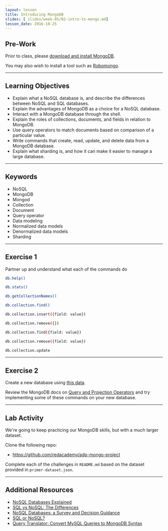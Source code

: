 ```yaml
---
layout: lesson
title: Introducing MongoDB
slides: [_slides/week-05/02-intro-to-mongo.md]
lesson_date: 2016-10-25
---
```


## Pre-Work

Prior to class, please [download and install MongoDB](https://docs.mongodb.com/manual/installation/#tutorials).

You may also wish to install a tool such as [Robomongo](https://robomongo.org/).

---

## Learning Objectives

- Explain what a NoSQL database is, and describe the differences between NoSQL and SQL databases.
- Explain the advantages of MongoDB as a choice for a NoSQL database.
- Interact with a MongoDB database through the shell.
- Explain the roles of collections, documents, and fields in relation to MongoDB.
- Use query operators to match documents based on comparison of a particular value.
- Write commands that create, read, update, and delete data from a MongoDB database.
- Explain what sharding is, and how it can make it easier to manage a large database.

---

## Keywords

- NoSQL
- MongoDB
- Mongod
- Collection
- Document
- Query operator
- Data modeling
- Normalized data models
- Denormalized data models
- Sharding

---

## Exercise 1

Partner up and understand what each of the commands do

```bash
db.help()

db.stats()

db.getCollectionNames()

db.collection.find()

db.collection.insert({field: value})

db.collection.remove({})

db.collection.find({field: value})

db.collection.remove({field: value})

db.collection.update
```

---

## Exercise 2

Create a new database using [this data](https://github.com/redacademy/adp-mongo-exercises/blob/master/data.json).

Review the MongoDB docs on [Query and Projection Operators](https://docs.mongodb.com/manual/reference/operator/query/) and try implementing some of these commands on your new database.

---

## Lab Activity

We're going to keep practicing our MongoDB skills, but with a much larger dataset.

Clone the following repo:

- https://github.com/redacademy/adp-mongo-project

Complete each of the challenges in `README.md` based on the dataset provided in `primer-dataset.json`.

---

## Additional Resources

- [NoSQL Databases Explained](https://www.mongodb.com/nosql-explained)
- [SQL vs NoSQL: The Differences](https://www.sitepoint.com/sql-vs-nosql-differences/)
- [NoSQL Databases: a Survey and Decision Guidance](https://medium.com/baqend-blog/nosql-databases-a-survey-and-decision-guidance-ea7823a822d#.db92brvvh)
- [SQL or NoSQL?](https://www.pgcasts.com/)
- [Query Translator: Convert MySQL Queries to MongoDB Syntax](http://www.querymongo.com/)
